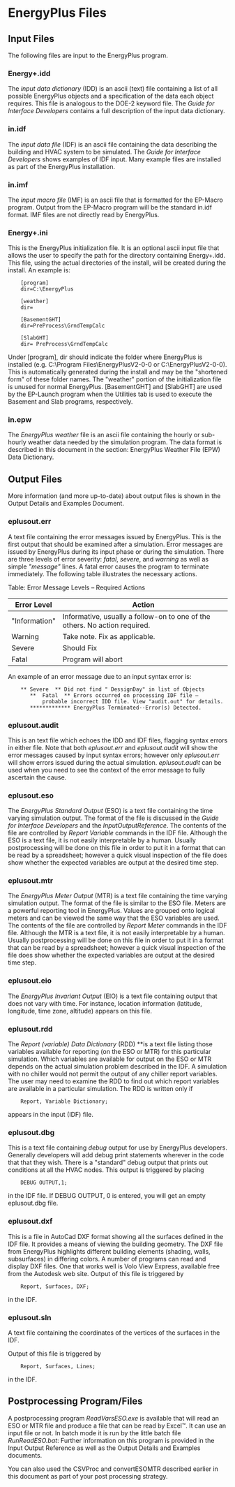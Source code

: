 # EnergyPlus Files

## Input Files

The following files are input to the EnergyPlus program.

### Energy+.idd

The *input data dictionary* (IDD) is an ascii (text) file containing a list of all possible EnergyPlus objects and a specification of the data each object requires. This file is analogous to the DOE-2 keyword file. The *Guide for Interface Developers* contains a full description of the input data dictionary.

### in.idf

The *input data file* (IDF) is an ascii file containing the data describing the building and HVAC system to be simulated. The *Guide for Interface Developers* shows examples of IDF input. Many example files are installed as part of the EnergyPlus installation.

### in.imf

The *input macro file* (IMF) is an ascii file that is formatted for the EP-Macro program.  Output from the EP-Macro program will be the standard in.idf format.  IMF files are not directly read by EnergyPlus.

### Energy+.ini

This is the EnergyPlus initialization file. It is an optional ascii input file that allows the user to specify the path for the directory containing Energy+.idd. This file, using the actual directories of the install, will be created during the install. An example is:

~~~~~~~~~~~~~~~~~~~~
    [program]
    dir=C:\EnergyPlus

    [weather]
    dir=

    [BasementGHT]
    dir=PreProcess\GrndTempCalc

    [SlabGHT]
    dir= PreProcess\GrndTempCalc
~~~~~~~~~~~~~~~~~~~~

Under [program], dir should indicate the folder where EnergyPlus is installed (e.g. C:\\Program Files\\EnergyPlusV2-0-0 or C:\\EnergyPlusV2-0-0).  This is automatically generated during the install and may be the "shortened form" of these folder names. The "weather" portion of the initialization file is unused for normal EnergyPlus. [BasementGHT] and [SlabGHT] are used by the EP-Launch program when the Utilities tab is used to execute the Basement and Slab programs, respectively.

### in.epw

The *EnergyPlus weather* file is an ascii file containing the hourly or sub-hourly weather data needed by the simulation program. The data format is described in this document in the section: EnergyPlus Weather File (EPW) Data Dictionary.

## Output Files

More information (and more up-to-date) about output files is shown in the Output Details and Examples Document.

### eplusout.err

A text file containing the error messages issued by EnergyPlus. This is the first output that should be examined after a simulation. Error messages are issued by EnergyPlus during its input phase or during the simulation. There are three levels of error severity: *fatal*, *severe*, and *warning* as well as simple *"message"* lines. A fatal error causes the program to terminate immediately. The following table illustrates the necessary actions.

Table: Error Message Levels – Required Actions

Error Level|Action
-----------|------
"Information"|Informative, usually a follow-on to one of the others. No action required.
Warning|Take note. Fix as applicable.
Severe|Should Fix
Fatal|Program will abort

An example of an error message due to an input syntax error is:

~~~~~~~~~~~~~~~~~~~~
    ** Severe  ** Did not find " DessignDay" in list of Objects
       **  Fatal  ** Errors occurred on processing IDF file –
           probable incorrect IDD file. View "audit.out" for details.
       ************* EnergyPlus Terminated--Error(s) Detected.
~~~~~~~~~~~~~~~~~~~~

### eplusout.audit

This is an text file which echoes the IDD and IDF files, flagging syntax errors in either file. Note that both *eplusout.err* and *eplusout.audit* will show the error messages caused by input syntax errors; however only *eplusout.err* will show errors issued during the actual simulation. *eplusout.audit* can be used when you need to see the context of the error message to fully ascertain the cause.

### eplusout.eso

The *EnergyPlus Standard Output* (ESO) is a text file containing the time varying simulation output. The format of the file is discussed in the *Guide for Interface Developers* and the *InputOutputReference*. The contents of the file are controlled by *Report Variable* commands in the IDF file. Although the ESO is a text file, it is not easily interpretable by a human. Usually postprocessing will be done on this file in order to put it in a format that can be read by a spreadsheet; however a quick visual inspection of the file does show whether the expected variables are output at the desired time step.

### eplusout.mtr

The *EnergyPlus Meter Output* (MTR) is a text file containing the time varying simulation output. The format of the file is similar to the ESO file. Meters are a powerful reporting tool in EnergyPlus. Values are grouped onto logical meters and can be viewed the same way that the ESO variables are used. The contents of the file are controlled by *Report Meter* commands in the IDF file. Although the MTR is a text file, it is not easily interpretable by a human. Usually postprocessing will be done on this file in order to put it in a format that can be read by a spreadsheet; however a quick visual inspection of the file does show whether the expected variables are output at the desired time step.

### eplusout.eio

The *EnergyPlus Invariant Output* (EIO) is a text file containing output that does not vary with time. For instance, location information (latitude, longitude, time zone, altitude) appears on this file.

### eplusout.rdd

The *Report (variable) Data Dictionary* (RDD) **is a text file listing those variables available for reporting (on the ESO or MTR) for this particular simulation. Which variables are available for output on the ESO or MTR depends on the actual simulation problem described in the IDF. A simulation with no chiller would not permit the output of any chiller report variables. The user may need to examine the RDD to find out which report variables are available in a particular simulation. The RDD is written only if

~~~~~~~~~~~~~~~~~~~~
    Report, Variable Dictionary;
~~~~~~~~~~~~~~~~~~~~

appears in the input (IDF) file.

### eplusout.dbg

This is a text file containing *debug* output for use by EnergyPlus developers. Generally developers will add debug print statements wherever in the code that that they wish. There is a "standard" debug output that prints out conditions at all the HVAC nodes. This output is triggered by placing

~~~~~~~~~~~~~~~~~~~~
    DEBUG OUTPUT,1;
~~~~~~~~~~~~~~~~~~~~

in the IDF file. If DEBUG OUTPUT, 0 is entered, you will get an empty eplusout.dbg file.

### eplusout.dxf

This is a file in AutoCad DXF format showing all the surfaces defined in the IDF file. It provides a means of viewing the building geometry. The DXF file from EnergyPlus highlights different building elements (shading, walls, subsurfaces) in differing colors. A number of programs can read and display DXF files. One that works well is Volo View Express, available free from the Autodesk web site. Output of this file is triggered by

~~~~~~~~~~~~~~~~~~~~
    Report, Surfaces, DXF;
~~~~~~~~~~~~~~~~~~~~

in the IDF.

### eplusout.sln

A text file containing the coordinates of the vertices of the surfaces in the IDF.

Output of this file is triggered by

~~~~~~~~~~~~~~~~~~~~
    Report, Surfaces, Lines;
~~~~~~~~~~~~~~~~~~~~

in the IDF.

## Postprocessing Program/Files

A postprocessing program *ReadVarsESO.exe* is available that will read an ESO or MTR file and produce a file that can be read by Excel™. It can use an input file or not. In batch mode it is run by the little batch file *RunReadESO.bat*:  Further information on this program is provided in the Input Output Reference as well as the Output Details and Examples documents.

You can also used the CSVProc and convertESOMTR described earlier in this document as part of your post processing strategy.
